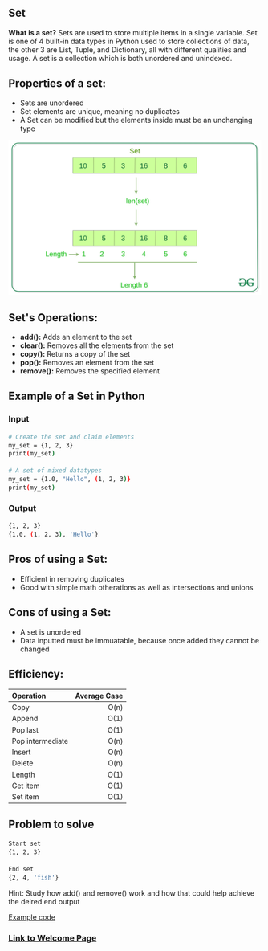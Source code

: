 <!-- Provide the tutorial for the second data structure topic. You should include a link back to the welcome page. -->

## Set
__What is a set?__ Sets are used to store multiple items in a single variable. Set is one of 4 built-in data types in Python used to store collections of data, the other 3 are List, Tuple, and Dictionary, all with different qualities and usage. A set is a collection which is both unordered and unindexed.

## Properties of a set:
- Sets are unordered
- Set elements are unique, meaning no duplicates
- A Set can be modified but the elements inside must be an unchanging type

![Set Image](https://github.com/travis7smith/CSE212_final/blob/main/Picture%20Files/set.jpg?raw=true)

## Set's Operations:
- __add():__ Adds an element to the set
- __clear():__ Removes all the elements from the set
- __copy():__ Returns a copy of the set
- __pop():__ Removes an element from the set
- __remove():__ Removes the specified element

## Example of a Set in Python
### Input
```sh
# Create the set and claim elements
my_set = {1, 2, 3}
print(my_set)

# A set of mixed datatypes
my_set = {1.0, "Hello", (1, 2, 3)}
print(my_set)
```
### Output
```sh
{1, 2, 3}
{1.0, (1, 2, 3), 'Hello'}
```
## Pros of using a Set:
- Efficient in removing duplicates
- Good with simple math otherations as well as intersections and unions

## Cons of using a Set:
- A set is unordered
- Data inputted must be immuatable, because once added they cannot be changed

## Efficiency:
| Operation | Average Case |
| :--- | ---: |
| Copy | O(n) |
| Append | O(1) |
| Pop last | O(1) |
| Pop intermediate | O(n) |
| Insert | O(n) |
| Delete | O(n) |
| Length | O(1) |
| Get item | O(1) |
| Set item | O(1) |

## Problem to solve
```sh
Start set
{1, 2, 3}

End set
{2, 4, 'fish'}
```
Hint: Study how add() and remove() work and how that could help achieve the deired end output

[Example code](https://github.com/travis7smith/CSE212_final/blob/main/Python%20Files/set_practice_solution.py)

### [Link to Welcome Page](https://travis7smith.github.io/CSE212_final/0-welcome.html)
